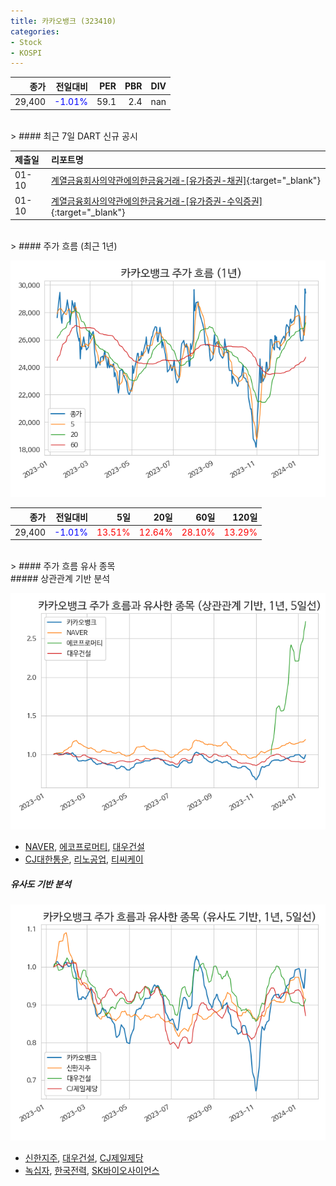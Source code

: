 ```yaml
---
title: 카카오뱅크 (323410)
categories:
- Stock
- KOSPI
---
```


|종가|전일대비|PER|PBR|DIV|
|---:|-------:|--:|--:|--:|
|29,400|<span style="color: blue">-1.01%</span>|59.1|2.4|nan|

<!-- more -->

<br>
> #### 최근 7일 DART 신규 공시


|제출일|리포트명|
|:-----|:-------|
|01-10|[계열금융회사의약관에의한금융거래-[유가증권-채권]](https://dart.fss.or.kr/dsaf001/main.do?rcpNo=20240110000529){:target="_blank"}|
|01-10|[계열금융회사의약관에의한금융거래-[유가증권-수익증권]](https://dart.fss.or.kr/dsaf001/main.do?rcpNo=20240110000523){:target="_blank"}|

<br>
> #### 주가 흐름 (최근 1년)

![323410](/assets/images/stock/323410.png)

|종가|전일대비|5일|20일|60일|120일|
|---:|-------:|--:|---:|---:|----:|
|29,400|<span style="color: blue">-1.01%</span>|<span style="color: red">13.51%</span>|<span style="color: red">12.64%</span>|<span style="color: red">28.10%</span>|<span style="color: red">13.29%</span>|

<br>
> #### 주가 흐름 유사 종목
<br>
##### 상관관계 기반 분석

![323410](/assets/images/stock/323410_corr.png)
- [NAVER](/035420/), [에코프로머티](/450080/), [대우건설](/047040/)
- [CJ대한통운](/000120/), [리노공업](/058470/), [티씨케이](/064760/)

##### 유사도 기반 분석

![323410](/assets/images/stock/323410_sim.png)
- [신한지주](/055550/), [대우건설](/047040/), [CJ제일제당](/097950/)
- [녹십자](/006280/), [한국전력](/015760/), [SK바이오사이언스](/302440/)